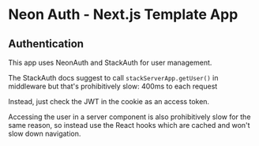 # Neon Auth - Next.js Template App

## Authentication

This app uses NeonAuth and StackAuth for user management.

The StackAuth docs suggest to call `stackServerApp.getUser()` in middleware but that's prohibitively slow: 400ms to each request

Instead, just check the JWT in the cookie as an access token.

Accessing the user in a server component is also prohibitively slow for the same reason, so instead use the React hooks which are cached and won't slow down navigation.
